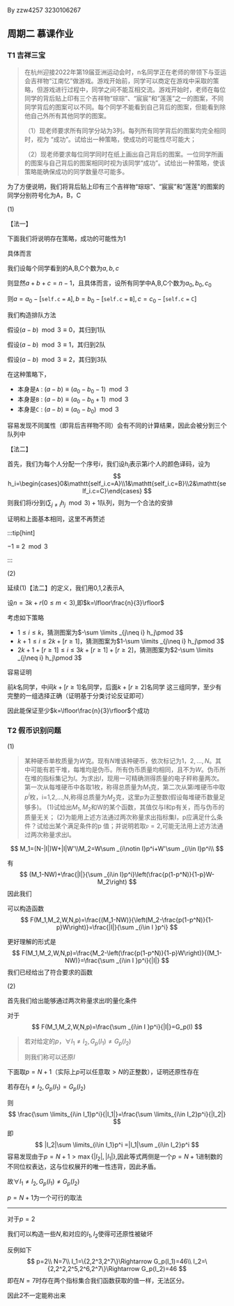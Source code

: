 By zzw4257 3230106267

## 周期二 慕课作业

### T1 吉祥三宝

>在杭州迎接2022年第19届亚洲运动会时，n名同学正在老师的带领下与亚运会吉祥物“江南忆”做游戏。游戏开始前，同学可以商定在游戏中采取的策略，但游戏进行过程中，同学之间不能互相交流。游戏开始时，老师在每位同学的背后贴上印有三个吉祥物“琮琮”、“宸宸”和“莲莲”之一的图案，不同同学背后的图案可以不同。每个同学不能看到自己背后的图案，但能看到除他自己外所有其他同学的图案。
>
>（1）现老师要求所有同学分站为3列。每列所有同学背后的图案均完全相同时，视为 “成功”。试给出一种策略，使成功的可能性尽可能大；
>
>（2）现老师要求每位同学同时在纸上画出自己背后的图案。一位同学所画的图案与自己背后的图案相同时视为该同学“成功”。试给出一种策略，使该策略能确保成功的同学数量尽可能多。

为了方便说明，我们将背后贴上印有三个吉祥物“琮琮”、“宸宸”和“莲莲"的图案的同学分别符号化为A，B，C

(1)

【法一】

下面我们将说明存在策略，成功的可能性为$1$

具体而言

我们设每个同学看到的A,B,C个数为$a,b,c$

则显然$a+b+c=n-1$，且具体而言，设所有同学中A,B,C个数为$a_0,b_0,c_0$

则$a=a_0-[\mathtt{self.c=A}],b=b_0-[\mathtt{self.c=B}],c=c_0-[\mathtt{self.c=C}]$​

我们构造排队方法

假设$(a-b)\mod 3\equiv 0$，其归到$1$队

假设$(a-b)\mod 3\equiv 1$，其归到$2$队

假设$(a-b)\mod 3\equiv 2$，其归到$3$​队

在这种策略下，

- 本身是$\mathtt A$​ :  $(a-b)\equiv (a_0-b_0-1)\mod 3$
- 本身是$\mathtt B$ :  $(a-b)\equiv (a_0-b_0+1)\mod 3$
- 本身是$\mathtt C$ :  $(a-b)\equiv (a_0-b_0)\mod 3$​ 

容易发现不同属性（即背后吉祥物不同）会有不同的计算结果，因此会被分到三个队列中

【法二】

首先，我们为每个人分配一个序号$i$，我们设$h_i$表示第$i$个人的颜色译码，设为
$$
h_i=\begin{cases}0&\mathtt{self_i.c=A}\\1&\mathtt{self_i.c=B}\\2&\mathtt{self_i.c=C}\end{cases}
$$
则我们将$i$分到$(\sum _{j\neq i}h_j\mod 3)+1$队列，则为一个合法的安排

证明和上面基本相同，这里不再赘述

:::tip[hint]

$-1\equiv 2\mod 3$

:::

(2)

延续(1)【法二】的定义，我们用0,1,2表示A,

设$n=3k+r(0 \leqslant m <3)$,即$k=\lfloor\frac{n}{3}\rfloor$​

考虑如下策略

- $1\leqslant i\leqslant k$，猜测图案为$-\sum \limits _{j\neq i}  h_j\pmod 3$
- $k+1\leqslant i\leqslant 2k+[r\geqslant 1]$，猜测图案为$1-\sum \limits _{j\neq i}  h_j\pmod 3$
- $2k+1+[r\geqslant 1]\leqslant i\leqslant 3k+[r\geqslant 1]+[r\geqslant 2]$，猜测图案为$2-\sum \limits _{j\neq i}  h_j\pmod 3$​

容易证明

前$k$名同学，中间$k+[r\geqslant 1]$名同学，后面$k+[r\geqslant 2]$名同学 这三组同学，至少有完整的一组选择正确（证明基于分类讨论反证即可）

  因此能保证至少$k=\lfloor\frac{n}{3}\rfloor$个成功

### T2 假币识别问题

(1)

>某种硬币单枚质量为$W$克。现有$N$堆该种硬币，依次标记为$1，2,...,N$。其中可能有若干堆，每堆均是伪币。所有伪币质量均相同，且不为$W$。伪币所在堆的指标集记为$I$。为求出$I$，现用一可精确测得质量的电子秤称量两次。第一次从每堆硬币中各取1枚，称得总质量为$M_{1}$克，第二次从第i堆硬币中取$p^i$枚，i=1,2,...,N,称得总质量为$M_2$克，这里p为正整数(假设每堆硬币数量足够多)。
>(1)试给出$M_1,M_2$和W的某个函数，其值仅与I和p有关，而与伪币的质量无关；
>(2)为能用上述方法通过两次称量求出指标集I，p应满足什么条件？试给出某个满足条件的p
>值；并说明若取$\mathfrak{p}=2$,可能无法用上述方法通过两次称量求出I。

$$ M_1=(N-|I|)W+|I|W'\\M_2=W\sum _{i\notin I}p^i+W'\sum _{i\in I}p^i\\ $$

有 $$ (M_1-NW)+\frac{|I|}{\sum _{i\in I}p^i}\left(\frac{p(1-p^N)}{1-p}W-M_2\right) $$ 因此我们

可以构造函数 $$ F(M_1,M_2,W,N,p)=\frac{(M_1-NW)}{\left(M_2-\frac{p(1-p^N)}{1-p}W\right)}=\frac{|I|}{\sum _{i\in I }p^i} $$

更好理解的形式是
$$
F(M_1,M_2,W,N,p)=\frac{M_2-\left(\frac{p(1-p^N)}{1-p}W\right)}{(M_1-NW)}=\frac{\sum _{i\in I }p^i}{|I|}
$$
我们已经给出了符合要求的函数

(2)

首先我们给出能够通过两次称量求出$I$的量化条件

对于
$$
F(M_1,M_2,W,N,p)=\frac{\sum _{i\in I }p^i}{|I|}=G_p(I)
$$

> 若对给定的$p$，$\forall I_1\neq I_2,G_p(I_1)\neq G_p(I_2)$
>
> 则我们称可以还原$I$

下面取$p=N+1$（实际上$p$可以任意取$>N$的正整数），证明还原性存在

若存在$I_1\neq I_2,G_p(I_1)= G_p(I_2)$

则
$$
\frac{\sum \limits_{i\in I_1}p^i}{|I_1|}=\frac{\sum \limits_{i\in I_2}p^i}{|I_2|}
$$
即
$$
|I_2|\sum \limits_{i\in I_1}p^i =|I_1|\sum _{i\in I_2}p^i
$$
容易发现由于$p=N+1>\max\{|I_2|,|I_1|\}$,因此等式两侧是一个$p=N+1$进制数的不同位权表达，这与位权展开的唯一性违背，因此矛盾。

故$\forall I_1\neq I_2,G_p(I_1)\neq G_p(I_2)$

$p=N+1$为一个可行的取法

---

对于$p=2$

我们可以构造一些$N$,和对应的$I_1,I_2$使得可还原性被破坏

反例如下
$$
p=2\\
N=7\\
I_1=\{2,2^3,2^7\}\Rightarrow G_p(I_1)=46\\
I_2=\{2,2^2,2^5,2^6,2^7\}\Rightarrow G_p(I_2)=46
$$
即在$N=7$时存在两个指标集合我们函数获取的值一样，无法区分。

因此$2$不一定能称出来